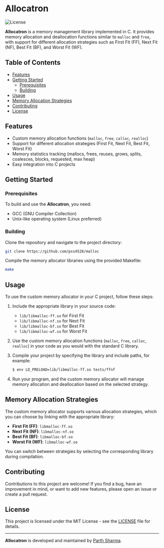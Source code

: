 # Allocatron

![License](https://img.shields.io/badge/license-MIT-blue.svg)

**Allocatron** is a memory management library implemented in C. It provides memory allocation and deallocation functions similar to `malloc` and `free`, with support for different allocation strategies such as First Fit (FF), Next Fit (NF), Best Fit (BF), and Worst Fit (WF).

## Table of Contents

- [Features](#features)
- [Getting Started](#getting-started)
  - [Prerequisites](#prerequisites)
  - [Building](#building)
- [Usage](#usage)
- [Memory Allocation Strategies](#memory-allocation-strategies)
- [Contributing](#contributing)
- [License](#license)

## Features

- Custom memory allocation functions (`malloc`, `free`, `calloc`, `realloc`)
- Support for different allocation strategies (First Fit, Next Fit, Best Fit, Worst Fit)
- Memory statistics tracking (mallocs, frees, reuses, grows, splits, coalesces, blocks, requested, max heap)
- Easy integration into C projects

## Getting Started

### Prerequisites

To build and use the **Allocatron**, you need:

- GCC (GNU Compiler Collection)
- Unix-like operating system (Linux preferred)

### Building

Clone the repository and navigate to the project directory:

```bash
git clone https://github.com/pxs4528/malloc
```

Compile the memory allocator libraries using the provided Makefile:

```bash
make
```

## Usage

To use the custom memory allocator in your C project, follow these steps:

1. Include the appropriate library in your source code:

   - `lib/libmalloc-ff.so` for First Fit
   - `lib/libmalloc-nf.so` for Next Fit
   - `lib/libmalloc-bf.so` for Best Fit
   - `lib/libmalloc-wf.so` for Worst Fit

2. Use the custom memory allocation functions (`malloc`, `free`, `calloc`, `realloc`) in your code as you would with the standard C library.

3. Compile your project by specifying the library and include paths, for example:

   ```bash
   $ env LD_PRELOAD=lib/libmalloc-ff.so tests/ffnf
   ```

4. Run your program, and the custom memory allocator will manage memory allocation and deallocation based on the selected strategy.

## Memory Allocation Strategies

The custom memory allocator supports various allocation strategies, which you can choose by linking with the appropriate library:

- **First Fit (FF)**: `libmalloc-ff.so`
- **Next Fit (NF)**: `libmalloc-nf.so`
- **Best Fit (BF)**: `libmalloc-bf.so`
- **Worst Fit (WF)**: `libmalloc-wf.so`

You can switch between strategies by selecting the corresponding library during compilation.

## Contributing

Contributions to this project are welcome! If you find a bug, have an improvement in mind, or want to add new features, please open an issue or create a pull request.

## License

This project is licensed under the MIT License - see the [LICENSE](LICENSE) file for details.

---

**Allocatron** is developed and maintained by [Parth Sharma](https://github.com/pxs4528).
